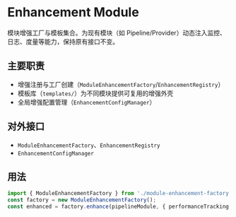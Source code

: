# Enhancement Module

模块增强工厂与模板集合。为现有模块（如 Pipeline/Provider）动态注入监控、日志、度量等能力，保持原有接口不变。

## 主要职责
- 增强注册与工厂创建（`ModuleEnhancementFactory`/`EnhancementRegistry`）
- 模板库（`templates/`）为不同模块提供可复用的增强外壳
- 全局增强配置管理（`EnhancementConfigManager`）

## 对外接口
- `ModuleEnhancementFactory`、`EnhancementRegistry`
- `EnhancementConfigManager`

## 用法
```ts
import { ModuleEnhancementFactory } from './module-enhancement-factory.js';
const factory = new ModuleEnhancementFactory();
const enhanced = factory.enhance(pipelineModule, { performanceTracking: true });
```

